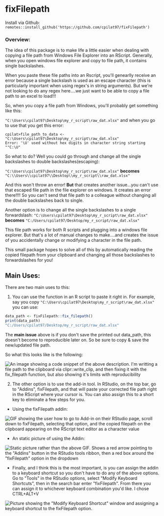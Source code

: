 # fixFilepath

Install via Github: 
`remotes::install_github('https://github.com/cpilat97/fixFilepath')`

### Overview: 
The idea of this package is to make life a little easier when dealing with copying 
a file path from Windows File Explorer into an RScript. Generally, when you open 
windows file explorer and copy to file path, it contains single backslashes. 

When you paste these file paths into an Rscript, you'll genearlly receive an error
because a single backslash is used as an escape character (this is particularly
important when using regex's in string arguments). But we're not looking to do any 
regex here....we just want to be able to copy a file path to an excel to load!!! 

So, when you copy a file path from Windows, you'll probably get something like this: 

`"C:\Users\cpilat97\Desktop\my_r_script\raw_dat.xlsx"` and when you go to use that
you get this error: 

```
cpilat>file_path_to_data <- "C:\Users\cpilat97\Desktop\my_r_script\raw_dat.xlsx"
Error: '\U' used without hex digits in character string starting ""C:\U"
```


So what to do? Well you could go through and change all the single backslashes
to double backslashes(escaping): 

`"C:\Users\cpilat97\Desktop\my_r_script\raw_dat.xlsx"` **becomes** 
`"C:\\Users\\cpilat97\\Desktop\\my_r_script\\raw_dat.xlsx"`

And this won't throw an error! **But** that creates another issue...you can't use that
escaped file path in the file explorer on windows. It creates an error there!!!! So you can't send that 
file path to a colleague without changing all the double backslashes back to single. 

Another option is to change all the single backslashes to a single forwardslash: 
`"C:\Users\cpilat97\Desktop\my_r_script\raw_dat.xlsx"` **becomes**
`"C:/Users/cpilat97/Desktop/my_r_script/raw_dat.xlsx"`

This file path works for both R scripts and plugging into a windows file explorer. But that's a
lot of manual changes to make....and creates the issue of you accidentally change or modifying 
a character in the file path. 

This small package hopes to solve all of this by automatically reading the copied filepath 
from your clipboard and changing all those backslashes to forwardslashes for you!

## Main Uses: 

There are two main uses to this: 
1. You can use the function in an R script to paste it right in. For example, say you 
copy `"C:\Users\cpilat97\Desktop\my_r_script\raw_dat.xlsx"` you can use: 
```r
data_path <- fixFilepath::fix_filepath()
print(data_path)
"C:/Users/cpilat97/Desktop/my_r_script/raw_dat.xlsx"
```
The **main issue** above is if you don't save the printed out data_path, this doesn't become to 
reproducible later on. So be sure to copy & save the new/updated file path. 

So what this looks like is the following: 

![An image showing a code snippet of the above description. I'm writting a file path to the 
clipboard via clipr::write_clip, and then fixing it with the fix_filepath function, but 
also showing it's limits with reproducibility](/tools/images/using_file_func.png)



2. The other option is to use the add-in tool. In RStudio, on the top bar, go to "Addins", 
fixFilepath, and that will paste your corrected file path right in the RScript where your 
cursor is. You can also assign this to a short key to eliminate a few steps for you. 

* Using the fixFilepath addin: 

![GIF showing the user how to go to Add-in on their RStudio page, scroll down to 
fixFilepath, selecting that option, and the copied filepath on the clipboard appearing on 
the RScript text editor as a character value](/tools/images/add_in_gif.gif)

* An static picture of using the Addin: 

![Static picture rather than the above GIF. Shows a red arrow pointing to the "Addins" 
button in the RStudio tools ribbon, then a red box around the "fixFilepath" option in 
the dropdown](/tools/images/add_in_fixFilepath.png)

* Finally, and I think this is the most important, is you can assign the addin to a 
keyboard shortcut so you don't have to do any of the above options. Go to "Tools" in the 
RStudio options, select "Modify Keyboard Shortcuts", then in the search bar enter "fixFilepath". 
From there you can assign it to whichever keyboard combination you'd like. I chose 
CTRL+ALT+V 

![Picture showing the "Modify Keyboard Shortcut" window and assigning a keyboard shortcut 
to the fixFilepath option.](/tools/images/modify_keyboard_shortcut_addin.png)



